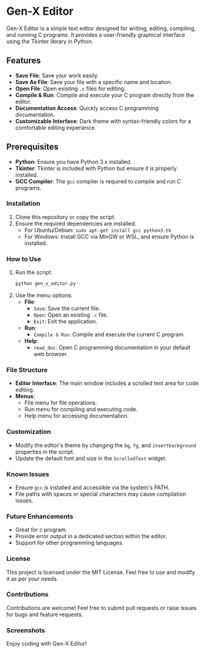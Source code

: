 # Gen-X Editor

Gen-X Editor is a simple text editor designed for writing, editing, compiling, and running C programs. It provides a user-friendly graphical interface using the Tkinter library in Python.

## Features

- **Save File**: Save your work easily.
- **Save As File**: Save your file with a specific name and location.
- **Open File**: Open existing `.c` files for editing.
- **Compile & Run**: Compile and execute your C program directly from the editor.
- **Documentation Access**: Quickly access C programming documentation.
- **Customizable Interface**: Dark theme with syntax-friendly colors for a comfortable editing experience.

## Prerequisites

- **Python**: Ensure you have Python 3.x installed.
- **Tkinter**: Tkinter is included with Python but ensure it is properly installed.
- **GCC Compiler**: The `gcc` compiler is required to compile and run C programs.

### Installation

1. Clone this repository or copy the script.
2. Ensure the required dependencies are installed.
   - For Ubuntu/Debian: `sudo apt-get install gcc python3-tk`
   - For Windows: Install GCC via MinGW or WSL, and ensure Python is installed.

### How to Use

1. Run the script:
   ```bash
   python gen_x_editor.py
   ```
2. Use the menu options:
   - **File**:
     - `Save`: Save the current file.
     - `Open`: Open an existing `.c` file.
     - `Exit`: Exit the application.
   - **Run**:
     - `Compile & Run`: Compile and execute the current C program.
   - **Help**:
     - `read_doc`: Open C programming documentation in your default web browser.

### File Structure

- **Editor Interface**: The main window includes a scrolled text area for code editing.
- **Menus**:
  - File menu for file operations.
  - Run menu for compiling and executing code.
  - Help menu for accessing documentation.

### Customization

- Modify the editor's theme by changing the `bg`, `fg`, and `insertbackground` properties in the script.
- Update the default font and size in the `ScrolledText` widget.

### Known Issues

- Ensure `gcc` is installed and accessible via the system's PATH.
- File paths with spaces or special characters may cause compilation issues.

### Future Enhancements

- Great for c program.
- Provide error output in a dedicated section within the editor.
- Support for other programming languages.

### License

This project is licensed under the MIT License. Feel free to use and modify it as per your needs.

### Contributions

Contributions are welcome! Feel free to submit pull requests or raise issues for bugs and feature requests.

### Screenshots


Enjoy coding with Gen-X Editor!
